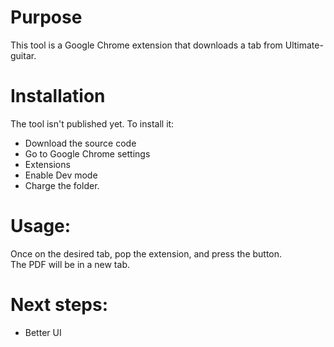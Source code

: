 # Purpose
This tool is a Google Chrome extension that downloads a tab from Ultimate-guitar. 

# Installation
The tool isn't published yet. To install it:  
- Download the source code
- Go to Google Chrome settings
- Extensions
- Enable Dev mode
- Charge the folder.

# Usage:
Once on the desired tab, pop the extension, and press the button.  
The PDF will be in a new tab.

# Next steps:
- Better UI
